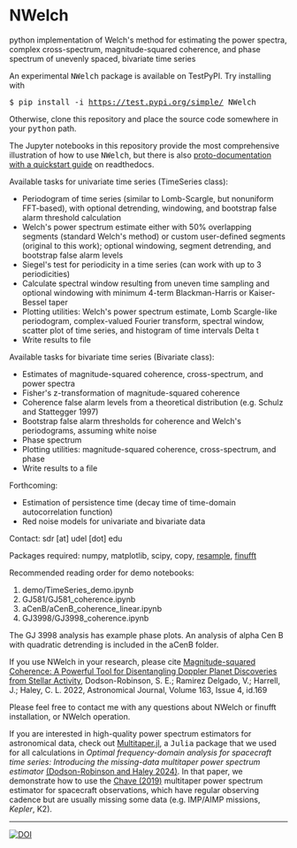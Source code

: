 # NWelch
python implementation of Welch's method for estimating the power spectra, complex cross-spectrum, magnitude-squared coherence, and phase spectrum of unevenly spaced, bivariate time series

An experimental <tt>NWelch</tt> package is available on TestPyPI. Try
installing with

<tt>$ pip install -i https://test.pypi.org/simple/ NWelch</tt>

Otherwise, clone this repository and place the source code
somewhere in your <tt>python</tt> path.

The Jupyter notebooks in this repository provide the most comprehensive
illustration of how to use <tt>NWelch</tt>, but there is also
[proto-documentation with a quickstart
guide](https://nwelch.readthedocs.io/en/latest/) on readthedocs.

Available tasks for univariate time series (TimeSeries class):

- Periodogram of time series (similar to Lomb-Scargle, but nonuniform FFT-based), with optional detrending, windowing, and bootstrap false alarm threshold calculation
- Welch's power spectrum estimate either with 50% overlapping segments (standard Welch's method) or custom user-defined segments (original to this work); optional windowing, segment detrending, and bootstrap false alarm levels 
- Siegel's test for periodicity in a time series (can work with up to 3 periodicities)
- Calculate spectral window resulting from uneven time sampling and optional windowing with minimum 4-term Blackman-Harris or Kaiser-Bessel taper
- Plotting utilities: Welch's power spectrum estimate, Lomb Scargle-like periodogram, complex-valued Fourier transform, spectral window, scatter plot of time series, and histogram of time intervals Delta t
- Write results to file

Available tasks for bivariate time series (Bivariate class):

- Estimates of magnitude-squared coherence, cross-spectrum, and power spectra
- Fisher's z-transformation of magnitude-squared coherence
- Coherence false alarm levels from a theoretical distribution (e.g. Schulz and Stattegger 1997)
- Bootstrap false alarm thresholds for coherence and Welch's periodograms, assuming white noise
- Phase spectrum
- Plotting utilities: magnitude-squared coherence, cross-spectrum, and phase
- Write results to a file

Forthcoming:

- Estimation of persistence time (decay time of time-domain autocorrelation function)
- Red noise models for univariate and bivariate data

Contact: sdr [at] udel [dot] edu

Packages required: numpy, matplotlib, scipy, copy, [resample](https://pypi.org/project/resample/), [finufft](https://finufft.readthedocs.io/en/latest/index.html) 

Recommended reading order for demo notebooks:

1. demo/TimeSeries\_demo.ipynb
2. GJ581/GJ581\_coherence.ipynb
3. aCenB/aCenB\_coherence\_linear.ipynb
4. GJ3998/GJ3998\_coherence.ipynb

The GJ 3998 analysis has example phase plots. An analysis of
alpha Cen B with quadratic detrending is included in the aCenB
folder.

If you use NWelch in your research, please cite [Magnitude-squared Coherence: A Powerful Tool for Disentangling Doppler Planet Discoveries from Stellar Activity](https://ui.adsabs.harvard.edu/abs/2022AJ....163..169D/abstract), Dodson-Robinson, S. E.; Ramirez Delgado, V.; Harrell, J.; Haley, C. L. 2022, Astronomical Journal, Volume 163, Issue 4, id.169

Please feel free to contact me with any questions about NWelch or finufft installation, or NWelch operation.

If you are interested in high-quality power spectrum estimators for astronomical data, check out [Multitaper.jl](https://github.com/lootie/Multitaper.jl), a <tt>Julia</tt> package that we used for all calculations in <em>Optimal frequency-domain analysis for spacecraft time series: Introducing the missing-data multitaper power spectrum estimator</em> [(Dodson-Robinson and Haley 2024)](https://ui.adsabs.harvard.edu/abs/2024AJ....167...22D/abstract). In that paper, we demonstrate how to use the [Chave (2019)](https://academic.oup.com/gji/article/218/3/2165/5519233?login=false) multitaper power spectrum estimator for spacecraft observations, which have regular observing cadence but are usually missing some data (e.g. IMP/AIMP missions, <em>Kepler</em>, K2).

---

[![DOI](https://zenodo.org/badge/435631370.svg)](https://zenodo.org/badge/latestdoi/435631370)
